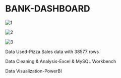 # BANK-DASHBOARD

![1](https://github.com/user-attachments/assets/b2b060aa-161d-45cd-b6d5-69a6aed00708)

![2](https://github.com/user-attachments/assets/aa6590a8-5cc4-46b9-bdbb-7e0b10fc9ec5)

![3](https://github.com/user-attachments/assets/ddc31e31-b52c-4570-ba61-f3e044c69860)

Data Used-Pizza Sales data with 38577 rows

Data Cleaning & Analysis-Excel & MySQL Workbench

Data Visualization-PowerBI

